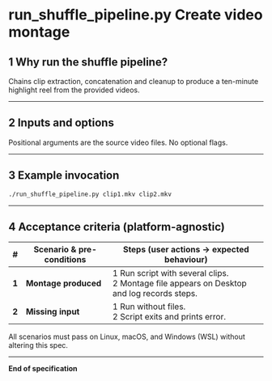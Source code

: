 # run_shuffle_pipeline.py Create video montage

## 1 Why run the shuffle pipeline?

Chains clip extraction, concatenation and cleanup to produce a ten-minute
highlight reel from the provided videos.

---

## 2 Inputs and options

Positional arguments are the source video files. No optional flags.

---

## 3 Example invocation

```bash
./run_shuffle_pipeline.py clip1.mkv clip2.mkv
```

---

## 4 Acceptance criteria (platform-agnostic)

| # | Scenario & pre-conditions | Steps (user actions -> expected behaviour) |
| --- | ------------------------------------------------------------ | ------------------------------------------------------ |
| **1** | **Montage produced** | 1 Run script with several clips.<br>2 Montage file appears on Desktop and log records steps. |
| **2** | **Missing input** | 1 Run without files.<br>2 Script exits and prints error. |

All scenarios must pass on Linux, macOS, and Windows (WSL) without altering this spec.

---

**End of specification**
